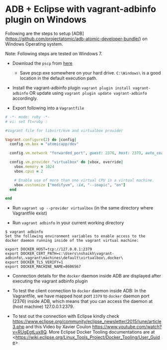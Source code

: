 ADB + Eclipse with vagrant-adbinfo plugin on Windows
=====================================================

Following are the steps to setup [ADB] (https://github.com/projectatomic/adb-atomic-developer-bundle/) on Windows Operating system.

Note: Following steps are tested on Windows 7.

- Download the `pscp` from [here](http://www.chiark.greenend.org.uk/~sgtatham/putty/download.html)
  - Save pscp.exe somewhere on your hard drive. `C:\Windows\` is a good location in the default execution path.

- Install the vagrant-adbinfo plugin `vagrant plugin install vagrant-adbinfo` OR update using `vagrant plugin update vagrant-adbinfo` accordingly.

-  Export following into a `Vagrantfile`
```ruby
# -*- mode: ruby -*-
# vi: set ft=ruby :

#Vagrant file for libvirt/kvm and virtualbox provider

Vagrant.configure(2) do |config|
  config.vm.box = "atomicapp/dev"

  config.vm.network "forwarded_port", guest: 2376, host: 2379, auto_correct: true

  config.vm.provider "virtualbox" do |vbox, override|
    vbox.memory = 1024
    vbox.cpus = 2

    # Enable use of more than one virtual CPU in a virtual machine.
    vbox.customize ["modifyvm", :id, "--ioapic", "on"]
  end

end
```
- Run `vagrant up --provider virtualbox` (in the same directory where Vagrantfile exist)

- Run `vagrant adbinfo` in your current working directory

```
$ vagrant adbinfo
Set the following environment variables to enable access to the
docker daemon running inside of the vagrant virtual machine:

export DOCKER_HOST=tcp://127.0.0.1:2379
export DOCKER_CERT_PATH=c:\Users\nshaikh\vagrant-adbinfo\.vagrant\machines\default\virtualbox\.docker\
export DOCKER_TLS_VERIFY=1
export DOCKER_MACHINE_NAME=8606567
```

- Connection details for the `docker` daemon inside ADB are displayed after executing the vagrant adbinfo plugin

- To test the client connection to `docker` daemon inside ADB: In the Vagrantfile, we have mapped host port `2379` to `docker` daemon port (2376) inside ADB, which means that you can access the daemon at (host machine) 127.0.0.1:2379.

- To test out the connection with Eclipse kindly check <https://www.eclipse.org/community/eclipse_newsletter/2015/june/article3.php> and this Video by Xavier Coulon <https://www.youtube.com/watch?v=RUgEgtLux8Q>. More Eclipse Docker Tooling documentations are at <<https://wiki.eclipse.org/Linux_Tools_Project/Docker_Tooling/User_Guide>>
